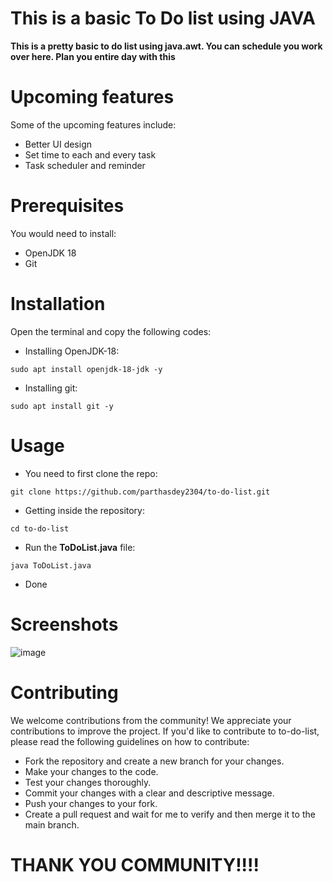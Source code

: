 # This is a basic To Do list using JAVA
**This is a pretty basic to do list using java.awt. You can schedule you work over here. Plan you entire day with this**

# Upcoming features
Some of the upcoming features include:
+ Better UI design
+ Set time to each and every task
+ Task scheduler and reminder

# Prerequisites
You would need to install:
+ OpenJDK 18
+ Git

# Installation
Open the terminal and copy the following codes:
+ Installing OpenJDK-18:
```
sudo apt install openjdk-18-jdk -y
```

+ Installing git:
```
sudo apt install git -y
```

# Usage
+ You need to first clone the repo:
```
git clone https://github.com/parthasdey2304/to-do-list.git
```

+ Getting inside the repository:
```
cd to-do-list
```

+ Run the **ToDoList.java** file:
```
java ToDoList.java
```

+ Done 

# Screenshots
![image](https://user-images.githubusercontent.com/131694386/236686053-c97e0acb-075d-42cf-bc44-f8a92fba4e89.png)

# Contributing
We welcome contributions from the community! We appreciate your contributions to improve the project. If you'd like to contribute to to-do-list, please read the following guidelines on how to contribute:
+ Fork the repository and create a new branch for your changes.
+ Make your changes to the code.
+ Test your changes thoroughly.
+ Commit your changes with a clear and descriptive message.
+ Push your changes to your fork.
+ Create a pull request and wait for me to verify and then merge it to the main branch.

# THANK YOU COMMUNITY!!!!
 
